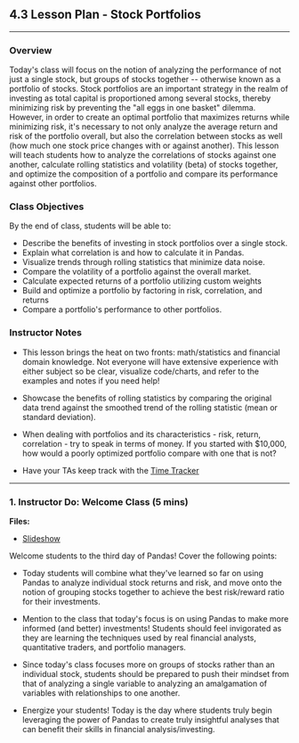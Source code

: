 ## 4.3 Lesson Plan - Stock Portfolios

---

### Overview

Today's class will focus on the notion of analyzing the performance of not just a single stock, but groups of stocks together -- otherwise known as a portfolio of stocks. Stock portfolios are an important strategy in the realm of investing as total capital is proportioned among several stocks, thereby minimizing risk by preventing the "all eggs in one basket" dilemma. However, in order to create an optimal portfolio that maximizes returns while minimizing risk, it's necessary to not only analyze the average return and risk of the portfolio overall, but also the correlation between stocks as well (how much one stock price changes with or against another). This lesson will teach students how to analyze the correlations of stocks against one another, calculate rolling statistics and volatility (beta) of stocks together, and optimize the composition of a portfolio and compare its performance against other portfolios.

### Class Objectives

By the end of class, students will be able to:

* Describe the benefits of investing in stock portfolios over a single stock.
* Explain what correlation is and how to calculate it in Pandas.
* Visualize trends through rolling statistics that minimize data noise.
* Compare the volatility of a portfolio against the overall market.
* Calculate expected returns of a portfolio utilizing custom weights
* Build and optimize a portfolio by factoring in risk, correlation, and returns
* Compare a portfolio's performance to other portfolios.

### Instructor Notes

* This lesson brings the heat on two fronts: math/statistics and financial domain knowledge. Not everyone will have extensive experience with either subject so be clear, visualize code/charts, and refer to the examples and notes if you need help!

* Showcase the benefits of rolling statistics by comparing the original data trend against the smoothed trend of the rolling statistic (mean or standard deviation).

* When dealing with portfolios and its characteristics - risk, return, correlation - try to speak in terms of money. If you started with $10,000, how would a poorly optimized portfolio compare with one that is not?

* Have your TAs keep track with the [Time Tracker](TimeTracker.xlsx)

---

### 1. Instructor Do: Welcome Class (5 mins)

**Files:**

* [Slideshow](placeholder)

Welcome students to the third day of Pandas! Cover the following points:

* Today students will combine what they've learned so far on using Pandas to analyze individual stock returns and risk, and move onto the notion of grouping stocks together to achieve the best risk/reward ratio for their investments.  

* Mention to the class that today's focus is on using Pandas to make more informed (and better) investments! Students should feel invigorated as they are learning the techniques used by real financial analysts, quantitative traders, and portfolio managers.

* Since today's class focuses more on groups of stocks rather than an individual stock, students should be prepared to push their mindset from that of analyzing a single variable to analyzing an amalgamation of variables with relationships to one another.  

* Energize your students! Today is the day where students truly begin leveraging the power of Pandas to create truly insightful analyses that can benefit their skills in financial analysis/investing.
